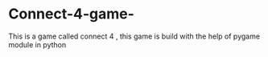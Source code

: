 # Connect-4-game-

This is a game called connect 4 , this game is build with the help of pygame module in python 
